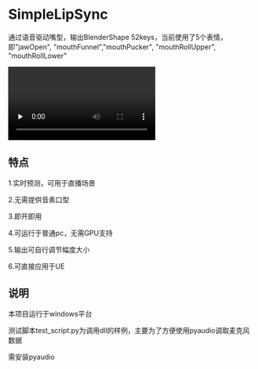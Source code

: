 # SimpleLipSync
通过语音驱动嘴型，输出BlenderShape 52keys，当前使用了5个表情，即"jawOpen", "mouthFunnel","mouthPucker", "mouthRollUpper", "mouthRollLower"



<video id="video" controls="" preload="none">
      <source id="mp4" src="https://user-images.githubusercontent.com/108171388/175798477-f57b6272-68e7-4a7c-9434-05763b734b0e.mp4" type="video/mp4">
      </video>

## 特点
1.实时预测，可用于直播场景

2.无需提供音素口型

3.即开即用

4.可运行于普通pc，无需GPU支持

5.输出可自行调节幅度大小

6.可直接应用于UE

## 说明
本项目运行于windows平台

测试脚本test_script.py为调用dll的样例，主要为了方便使用pyaudio调取麦克风数据

需安装pyaudio
